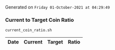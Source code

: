 Generated on `Friday 01-October-2021 at 04:29:49`

### Current to Target Coin Ratio
`current_coin_ratio.sh`

Date|Current|Target|Ratio
---|---|---|---
